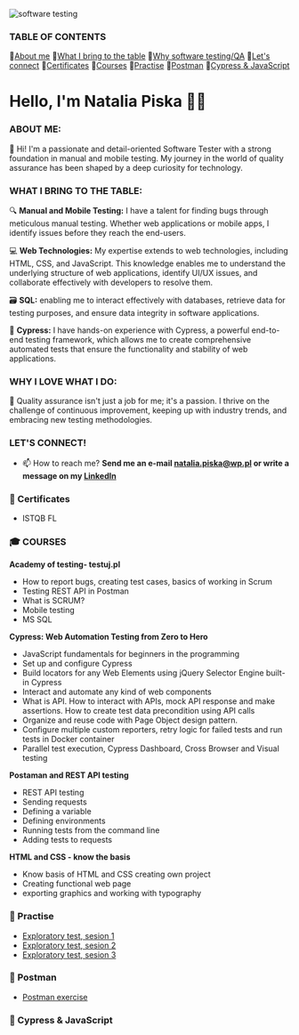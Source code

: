 ![software testing](https://www.keenesystems.com/hs-fs/hubfs/software-testing.jpg?width=900&name=software-testing.jpg)



### TABLE OF CONTENTS
 📄[About me](https://github.com/nataliapiska/portfolio/blob/main/README.md#about-me)  📄[What I bring to the table](https://github.com/nataliapiska/portfolio/blob/main/README.md#what-i-bring-to-the-table)  📄[Why software testing/QA](https://github.com/nataliapiska/portfolio/blob/main/README.md#why-i-love-what-i-do)   📄[Let's connect](https://github.com/nataliapiska/portfolio/blob/main/README.md#lets-connect)   📄[Certificates](https://github.com/nataliapiska/portfolio/blob/main/README.md#-certificates)   📄[Courses](https://github.com/nataliapiska/portfolio/blob/main/README.md#-courses)   📄[Practise](https://github.com/nataliapiska/portfolio/blob/main/README.md#-practise--training) 📄[Postman](https://github.com/nataliapiska/portfolio/blob/main/README.md#-postman) 
 📄[Cypress & JavaScript](https://github.com/nataliapiska/portfolio/blob/main/README.md#-cypress--javascript)


# Hello, I'm Natalia Piska 🙋‍♀️

### ABOUT ME:
👋 Hi! I'm a passionate and detail-oriented Software Tester with a strong foundation in manual and mobile testing. My journey in the world of quality assurance has been shaped by a deep curiosity for technology.

### WHAT I BRING TO THE TABLE:
🔍 **Manual and Mobile Testing:** I have a talent for finding bugs through meticulous manual testing. Whether web applications or mobile apps, I identify issues before they reach the end-users.

💻 **Web Technologies:** My expertise extends to web technologies, including HTML, CSS, and JavaScript. This knowledge enables me to understand the underlying structure of web applications, identify UI/UX issues, and collaborate effectively with developers to resolve them.

🗃️ **SQL:** enabling me to interact effectively with databases, retrieve data for testing purposes, and ensure data integrity in software applications.

🤖 **Cypress:** I have hands-on experience with Cypress, a powerful end-to-end testing framework, which allows me to create comprehensive automated tests that ensure the functionality and stability of web applications.

### WHY I LOVE WHAT I DO:
🌟 Quality assurance isn't just a job for me; it's a passion. I thrive on the challenge of continuous improvement, keeping up with industry trends, and embracing new testing methodologies.

### LET'S CONNECT!
- 📫 How to reach me? **Send me an e-mail <natalia.piska@wp.pl> or write a message on my [LinkedIn](https://www.linkedin.com/in/natalia-piska/)**

### 📜 Certificates
- ISTQB FL

### 🎓 COURSES
**Academy of testing- testuj.pl**
* How to report bugs, creating test cases, basics of working in Scrum
* Testing REST API in Postman
* What is SCRUM?
* Mobile testing
* MS SQL
  
**Cypress: Web Automation Testing from Zero to Hero**
* JavaScript fundamentals for beginners in the programming
* Set up and configure Cypress
* Build locators for any Web Elements using jQuery Selector Engine built-in Cypress
* Interact and automate any kind of web components
* What is API. How to interact with APIs, mock API response and make assertions. How to create test data precondition using API calls
* Organize and reuse code with Page Object design pattern.
* Configure multiple custom reporters, retry logic for failed tests and run tests in Docker container
* Parallel test execution, Cypress Dashboard, Cross Browser and Visual testing 

**Postaman and REST API testing**
* REST API testing
* Sending requests
* Defining a variable
* Defining environments
* Running tests from the command line
* Adding tests to requests

**HTML and CSS - know the basis**
* Know basis of HTML and CSS creating own project
* Creating functional web page
* exporting graphics and working with typography


### 💾 Practise
- [Exploratory test, sesion 1](https://github.com/nataliapiska/portfolio/blob/main/explor%20test%20ses%201%20-%20Arkusz1.pdf)
- [Exploratory test, sesion 2](https://github.com/nataliapiska/portfolio/blob/main/explor%20test%20ses%202%20-%20Arkusz1.pdf)
- [Exploratory test, sesion 3](https://github.com/nataliapiska/portfolio/blob/main/explor%20test%20ses%203%20-%20Arkusz1.pdf)


### 📡 Postman
- [Postman exercise](https://github.com/nataliapiska/portfolio/blob/main/natalia_postman.txt)


### 🤖 Cypress & JavaScript

